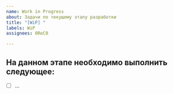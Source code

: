 ```yaml
---
name: Work in Progress
about: Задачи по текущему этапу разработки
title: "[WiP] "
labels: WiP
assignees: 0ReC0

---
```


## На данном этапе необходимо выполнить следующее:

- [ ] ...
